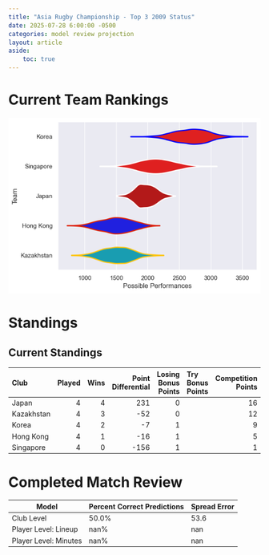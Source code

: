 ```yaml
---  
title: "Asia Rugby Championship - Top 3 2009 Status"  
date: 2025-07-28 6:00:00 -0500  
categories: model review projection  
layout: article  
aside:  
    toc: true  
---
```

# Current Team Rankings


![Club Rankings](plots/rankings_Asia_Rugby_Championship_-_Top_3_2009.png)
# Standings

## Current Standings


| Club       |   Played |   Wins |   Point Differential |   Losing Bonus Points | Try Bonus Points   |   Competition Points |
|:-----------|---------:|-------:|---------------------:|----------------------:|:-------------------|---------------------:|
| Japan      |        4 |      4 |                  231 |                     0 |                    |                   16 |
| Kazakhstan |        4 |      3 |                  -52 |                     0 |                    |                   12 |
| Korea      |        4 |      2 |                   -7 |                     1 |                    |                    9 |
| Hong Kong  |        4 |      1 |                  -16 |                     1 |                    |                    5 |
| Singapore  |        4 |      0 |                 -156 |                     1 |                    |                    1 |



# Completed Match Review


| Model | Percent Correct Predictions | Spread Error |
| ------ | ------ | ------ |
| Club Level | 50.0% | 53.6 |
| Player Level: Lineup | nan% | nan |
| Player Level: Minutes | nan% | nan |

